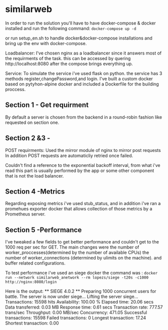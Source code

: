 # similarweb

In order to run the solution you'll have to have
docker-compose & docker installed and run the following command:
`docker-compose up -d `

or run setup_en.sh  to handle docker&docker-compose installations and 
bring up the env with docker-compose.

Loadbalancer:
I've chosen nginx as a loadbalancer since it answers most of the requirments of the task.
this can be accessed by quering http://localhost:8080 after the compose brings everything up.

Service:
To simulate the service i've used flask on python.
the service has 3 methods register,changePassword,and login.
I've built a custom docker based on pytyhon-alpine docker
and included a Dockerfile for the building proccess.

## Section 1 - Get requirment
By default a server is chosen from the backend in a round-robin fashion like requested on section one.

## Section 2 &3 -
POST requirments: Used the mirror module of nginx to mirror post requests
In addition POST requests are automaticliy retried once failed.

Couldn't find a reference to the exponential backoff interval,
from what i've read this part is usually performed by the app or some other 
component that is not the load balancer.

## Section 4 -Metrics 
Regarding exposing metrics i've used stub_status,
and in addition i've ran a promehues exporter docker that allows collection of those metrics by a Prometheus server.

## Section 5 -Performance
I've tweaked a few fields to get better performance and couldn't get to the 1000 req per sec for GET.
The main changes were the number of worker_proccesses(determined by the number of available CPUs)
the number of worker_connections (determined by ulimits on the machine).
and buffer related configurations.

To test performance i've used an siege docker 
the command was : 
`docker run --network similarweb_anetwork --rm lopezs/siege -t20s -c1000 http://nginx:8080/login`

Here is the output:
 ** SIEGE 4.0.2
 ** Preparing 1000 concurrent users for battle.
The server is now under siege...
Lifting the server siege...
Transactions:                  15598 hits
Availability:                 100.00 %
Elapsed time:                  20.06 secs
Data transferred:               0.03 MB
Response time:                  0.61 secs
Transaction rate:             777.57 trans/sec
Throughput:                     0.00 MB/sec
Concurrency:                  471.05
Successful transactions:       15598
Failed transactions:               0
Longest transaction:           17.24
Shortest transaction:           0.00

